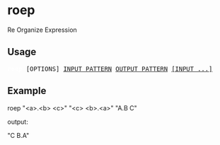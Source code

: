 # roep
Re Organize Expression

## Usage

<pre><font color="#FFFFFF"><b>roep</b></font> [OPTIONS] <u style="text-decoration-style:single">INPUT_PATTERN</u> <u style="text-decoration-style:single">OUTPUT_PATTERN</u> <u style="text-decoration-style:single">[INPUT ...]</u>
</pre>

## Example

roep "\<a\>.\<b\> \<c\>" "\<c\> \<b\>.\<a\>" "A.B C" 
  
  output:
  
  "C B.A"

